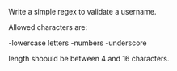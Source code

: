 Write a simple regex to validate a username.

Allowed characters are:

-lowercase letters -numbers -underscore

length shoould be between 4 and 16 characters.
